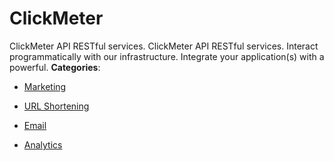 # ClickMeter


ClickMeter API RESTful services. ClickMeter API RESTful services. Interact programmatically with our infrastructure. Integrate your application(s) with a powerful.
**Categories**:

- [Marketing](https://github/awesome-apis/awesome-apis#marketing)

- [URL Shortening](https://github/awesome-apis/awesome-apis#url-shortening)

- [Email](https://github/awesome-apis/awesome-apis#email)

- [Analytics](https://github/awesome-apis/awesome-apis#analytics)



